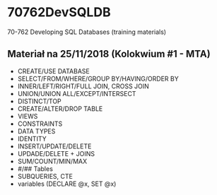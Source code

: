 # 70762DevSQLDB
70-762 Developing SQL Databases (training materials)

## Materiał na 25/11/2018 (Kolokwium #1 - MTA)

* CREATE/USE DATABASE
* SELECT/FROM/WHERE/GROUP BY/HAVING/ORDER BY
* INNER/LEFT/RIGHT/FULL JOIN, CROSS JOIN
* UNION/UNION ALL/EXCEPT/INTERSECT
* DISTINCT/TOP
* CREATE/ALTER/DROP TABLE
* VIEWS
* CONSTRAINTS
* DATA TYPES
* IDENTITY
* INSERT/UPDATE/DELETE
* UPDADE/DELETE + JOINS
* SUM/COUNT/MIN/MAX
* #/## Tables
* SUBQUERIES, CTE
* variables (DECLARE @x, SET @x)
